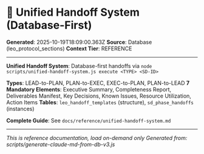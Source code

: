 # 🔄 Unified Handoff System (Database-First)

**Generated**: 2025-10-19T18:09:00.363Z
**Source**: Database (leo_protocol_sections)
**Context Tier**: REFERENCE

---

**Unified Handoff System**: Database-first handoffs via `node scripts/unified-handoff-system.js execute <TYPE> <SD-ID>`

**Types**: LEAD-to-PLAN, PLAN-to-EXEC, EXEC-to-PLAN, PLAN-to-LEAD
**7 Mandatory Elements**: Executive Summary, Completeness Report, Deliverables Manifest, Key Decisions, Known Issues, Resource Utilization, Action Items
**Tables**: `leo_handoff_templates` (structure), `sd_phase_handoffs` (instances)

**Complete Guide**: See `docs/reference/unified-handoff-system.md`

---

*This is reference documentation, load on-demand only*
*Generated from: scripts/generate-claude-md-from-db-v3.js*
